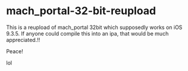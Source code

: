# mach_portal-32-bit-reupload
This is a reupload of mach_portal 32bit which supposedly works on iOS 9.3.5. 
If anyone could compile this into an ipa, that would be much appreciated.!!

Peace!

lol
